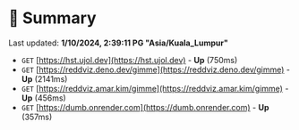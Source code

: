 # 📖 Summary
Last updated: **1/10/2024, 2:39:11 PG "Asia/Kuala_Lumpur"**

- `GET` [https://hst.ujol.dev](https://hst.ujol.dev) - **Up** (750ms)
- `GET` [https://reddviz.deno.dev/gimme](https://reddviz.deno.dev/gimme) - **Up** (2141ms)
- `GET` [https://reddviz.amar.kim/gimme](https://reddviz.amar.kim/gimme) - **Up** (456ms)
- `GET` [https://dumb.onrender.com](https://dumb.onrender.com) - **Up** (357ms)
